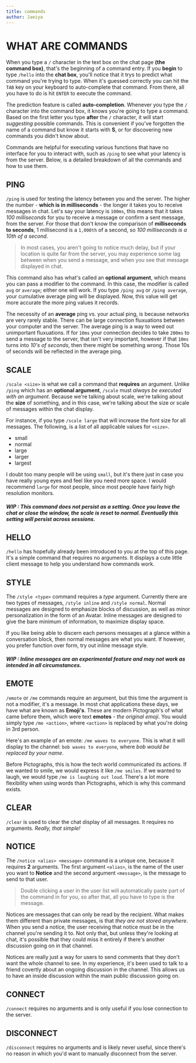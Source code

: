 ```yaml
---
title: commands
author: Jaeiya
---
```

# WHAT ARE COMMANDS
When you type a `/` character in the text box on the chat page **(the command box)**, that's the beginning of a command entry. If you **begin** to type `/hello` into the **chat box**, you'll notice that it trys to predict what command you're trying to type. When it's guessed correctly you can hit the `TAB` key on your keyboard to auto-complete that command. From there, all you have to do is hit `ENTER` to execute the command.

The prediction feature is called **auto-completion**. Whenever you type the `/` character into the command box, it knows you're going to type a command. Based on the first letter you type **after** the `/` character, it will start _suggesting_ possible commands. This is convenient if you've forgotten the name of a command but know it starts with **S**, or for discovering new commands you didn't know about.

Commands are helpful for executing various functions that have no interface for you to interact with, such as `/ping` to see what your latency is from the server. Below, is a detailed breakdown of all the commands and how to use them.

## PING
`/ping` is used for testing the latency between you and the server. The higher the number - **which is in milliseconds** - the longer it takes you to receive messages in chat. Let's say your latency is `100ms`, this means that it takes _100 milliseconds_ for you to receive a message or confirm a sent message, from the server. For those that don't know the comparison of **milliseconds to seconds**, 1 millisecond is a `1,000th` of a second, so _100 milliseconds is a 10th of a second_.

> In most cases, you aren't going to notice much delay, but if your location is quite far from the server, you may experience some lag between when you send a message, and when you see that message displayed in chat.

This command also has what's called an **optional argument**, which means you can pass a modifier to the command. In this case, the modifier is called `avg` or `average`; either one will work. If you type `/ping avg` or `/ping average`, your cumulative average ping will be displayed. Now, this value will get more accurate the more ping values it records.

The necessity of an **average** ping vs. your actual ping, is because networks are very rarely stable. There can be large connection fluxuations between your computer and the server. The average ping is a way to weed out unimportant fluxuations. If for `10ms` your connection decides to take `200ms` to send a message to the server, that isn't very important, however if that `10ms` turns into _10's of seconds_, then there might be something wrong. Those 10s of seconds will be reflected in the average ping.

## SCALE
`/scale <size>` is what we call a command that **requires** an argument. Unlike `/ping` which has an **optional argument**, `/scale` must _always be executed with an argument_. Because we're talking about scale, we're talking about the **size** of something, and in this case, we're talking about the size or scale of messages within the chat display.

For instance, if you type `/scale large` that will increase the font size for all messages. The following, is a list of all applicable values for `<size>`.

- small
- normal
- large
- larger
- largest

I doubt too many people will be using `small`, but it's there just in case you have really young eyes and feel like you need more space. I would recommend `large` for most people, since most people have fairly high resolution monitors.

##### WIP : This command does not persist as a setting. Once you leave the chat or close the window, the scale is reset to normal. Eventually this setting will persist across sessions.

## HELLO
`/hello` has hopefully already been introduced to you at the top of this page. It's a simple command that requires no arguments. It displays a cute little client message to help you understand how commands work.

## STYLE
The `/style <type>` command requires a _type_ argument. Currently there are two types of messages, `/style inline` and `/style normal`. Normal messages are designed to emphasize blocks of discussion, as well as minor personalization in the form of an Avatar. Inline messages are designed to give the bare minimum of information, to maximize display space.

If you like being able to discern each persons messages at a glance within a conversation block, then normal messages are what you want. If however, you prefer function over form, try out inline message style.

##### WIP : Inline messages are an experimental feature and may not work as intended in all circumstances.

## EMOTE
`/emote` or `/me` commands require an argument, but this time the argument is not a modifier, it's a message. In most chat applications these days, we have what are known as **Emoji's**. These are modern Pictograph's of what came before them, which were text **emotes** - _the original emoji_. You would simply type `/me <action>`, where `<action>` is replaced by what you're doing in 3rd person.

Here's an example of an emote: `/me waves to everyone`.
This is what it will display to the channel: `bob waves to everyone`, where _bob would be replaced by your name_.

Before Pictographs, this is how the tech world communicated its actions. If we wanted to smile, we would express it like `/me smiles`. If we wanted to laugh, we would type `/me is laughing out loud`. There's a lot more flexibility when using words than Pictographs, which is why this command exists.

## CLEAR
`/clear` is used to clear the chat display of all messages. It requires no arguments. _Really, that simple!_

## NOTICE
The `/notice <alias> <message>` command is a unique one, because it requires **2** arguments. The first argument `<alias>`, is the name of the user you want to **Notice** and the second argument `<message>`, is the message to send to that user.

> Double clicking a user in the user list will automatically paste part of the command in for you, so after that, all you have to type is the message.

Notices are messages that can only be read by the recipient. What makes them different than private messages, is that _they are not stored anywhere_. When you send a notice, the user receiving that notice must be in the channel you're sending it to. Not only that, but unless they're looking at chat, it's possible that they could miss it entirely if there's another discussion going on in that channel.

Notices are really just a way for users to send comments that they don't want the whole channel to see. In my experience, it's been used to talk to a friend covertly about an ongoing discussion in the channel. This allows us to have an inside discussion within the main public discussion going on.

## CONNECT
`/connect` requires no arguments and is only useful if you lose connection to the server.

## DISCONNECT
`/disconnect` requires no arguments and is likely never useful, since there's no reason in which you'd want to manually disconnect from the server.

